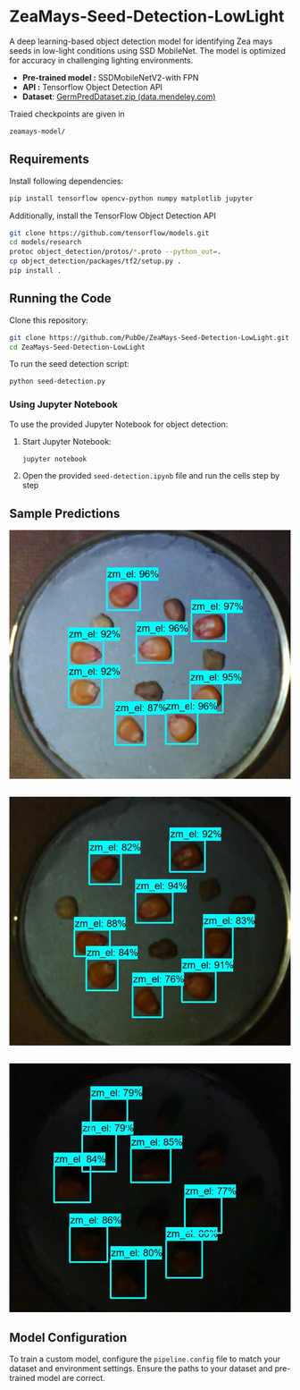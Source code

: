 # ZeaMays-Seed-Detection-LowLight
A deep learning-based object detection model for identifying Zea mays seeds in low-light conditions using SSD MobileNet. The model is optimized for accuracy in challenging lighting environments.

- **Pre-trained model :** SSDMobileNetV2-with FPN
- **API :** Tensorflow Object Detection API
- **Dataset**: [GermPredDataset.zip (data.mendeley.com)](https://data.mendeley.com/datasets/4wkt6thgp6/2/files/4ab46f9f-b34f-4112-a4be-0f3d6c459cf4)

Traied checkpoints are given in
```bash
zeamays-model/
```

## Requirements
Install following dependencies:
```bash
pip install tensorflow opencv-python numpy matplotlib jupyter
```
Additionally, install the TensorFlow Object Detection API
```bash
git clone https://github.com/tensorflow/models.git
cd models/research
protoc object_detection/protos/*.proto --python_out=.
cp object_detection/packages/tf2/setup.py .
pip install .
```

## Running the Code

Clone this repository:
```bash
git clone https://github.com/PubDe/ZeaMays-Seed-Detection-LowLight.git
cd ZeaMays-Seed-Detection-LowLight
```
To run the seed detection script:
```bash
python seed-detection.py
```

### Using Jupyter Notebook
To use the provided Jupyter Notebook for object detection:

1. Start Jupyter Notebook:
    ```bash
    jupyter notebook
    ```
2. Open the provided ```seed-detection.ipynb``` file and run the cells step by step

## Sample Predictions
![predict_img-1](https://github.com/PubDe/ZeaMays-Seed-Detection-LowLight/blob/main/seed_count-predict_img%20(3).jpg?raw=true)
## 
![predict_img-2](https://github.com/PubDe/ZeaMays-Seed-Detection-LowLight/blob/main/seed_count-predict_img%20(1).jpg?raw=true)
## 
![predict_img-3](https://github.com/PubDe/ZeaMays-Seed-Detection-LowLight/blob/main/seed_count-predict_img%20(7).jpg?raw=true)

## Model Configuration

To train a custom model, configure the ```pipeline.config``` file to match your dataset and environment settings. Ensure the paths to your dataset and pre-trained model are correct.
